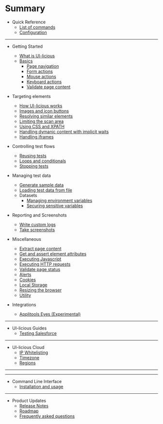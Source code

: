 # Summary

* Quick Reference
	* [List of commands](scripting/list_of_commands.md)
	* [Configuration](scripting/config.md)

---

* Getting Started
    * [What is UI-licious](README.md)
	* [Basics](scripting/basic_commands.md)
		* [Page navigation](scripting/navigation.md)
		* [Form actions](scripting/form_input.md)
		* [Mouse actions](scripting/mouse.md)
		* [Keyboard actions](scripting/keyboard.md)
		* [Validate page content](scripting/assertion.md)
	
* Targeting elements
	* [How UI-licious works](concepts/targeting.md#how-ui-licious-works)
	* [Images and icon buttons](concepts/targeting.md#targeting-graphical-elements)
	* [Resolving similar elements](concepts/targeting.md#resolving-similar-elements)
	* [Limiting the scan area](concepts/targeting.md#limiting-the-scan-area)
	* [Using CSS and XPATH](concepts/targeting.md#using-css--xpath-selectors)
	* [Handling dymanic content with implicit waits](todo.md)
	* [Handling iframes](scripting/ui_context.md#handling-iframes)

* Controlling test flows
	* [Reusing tests](scripting/sequence.md#testrun)
	* [Loops and conditionals](scripting/javascript.md)
	* [Stopping tests](scripting/sequence.md#teststop)

* Managing test data
	* [Generate sample data](scripting/sample.md)
	* [Loading test data from file](scripting/load_data_from_file.md)
	* Datasets
		* [Managing environment variables](scripting/datasets.md)
		* [Securing sensitive variables](scripting/datasets.md#securing-sensitive-test-data)

* Reporting and Screenshots
	* [Write custom logs](scripting/logging.md)
	* [Take screenshots](scripting/screenshot.md)

* Miscellaneous 
	* [Extract page content](scripting/extract.md)
	* [Get and assert element attributes](scripting/element_commands.md)
	* [Executing Javascript](scripting/executing-javascript.md)
	* [Executing HTTP requests](scripting/ui_http_commands.md)
	* [Validate page status](scripting/http_status_code_assertion.md)
	* [Alerts](scripting/alerts.md)
	* [Cookies](scripting/cookies.md)
	* [Local Storage](scripting/local_storage_commands.md)
	* [Resizing the browser](scripting/window_resize.md)
	* [Utility](scripting/utility.md)

* Integrations
	* [Applitools Eyes (Experimental)](integration/applitools.md)

---

* UI-licious Guides
	* [Testing Salesforce](guides/salesforce/getting_started.md)

---

* UI-licious Cloud
	* [IP Whitelisting](grid/ip_whitelisting.md)
	* [Timezone](grid/timezone.md)
	* [Regions](todos.md)

---

<!-- * UI-licious Studio -->
<!-- 	* [Basics](administration/web-studio-navigation.md) -->
<!-- 	* Spaces -->
<!-- 		* [Rename a space](administration/space-rename.md) -->
<!-- 		* [Creating a project](administration/project-administration.md) -->
<!-- 		* [Renaming a project](administration/project-rename.md) -->
<!-- 		* [Inviting team members](administration/space-administration.md) -->

<!-- * UI-licious Studio (Self-hosted) -->
<!-- 	* Creating users -->
<!-- 		* [Self-serve](administration/on-prem-signup.md) -->
<!-- 		* [Creation by Admin](administration/admin-signup.md) -->
    
---

* Command Line Interface
	* [Installation and usage](https://github.com/uilicious/uilicious-cli)

---

* Product Updates
	* [Release Notes](release_notes.md)
    * [Roadmap](https://trello.com/b/G80eoZU3)
	* [Frequently asked questions](faqs.md)
